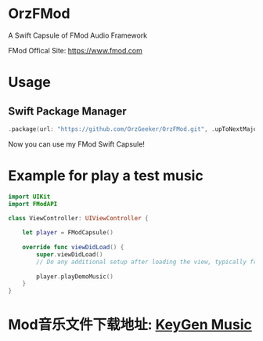 # OrzFMod

A Swift Capsule of FMod Audio Framework

FMod Offical Site: <https://www.fmod.com>

# Usage

## Swift Package Manager

```swift
.package(url: "https://github.com/OrzGeeker/OrzFMod.git", .upToNextMajor("0.0.1"))
```

Now you can use my FMod Swift Capsule!


# Example for play a test music

```swift
import UIKit
import FModAPI

class ViewController: UIViewController {
  
    let player = FModCapsule()
    
    override func viewDidLoad() {
        super.viewDidLoad()
        // Do any additional setup after loading the view, typically from a nib.
        
        player.playDemoMusic()
    }
}
```

# Mod音乐文件下载地址: [KeyGen Music](http://keygenmusic.org/)
